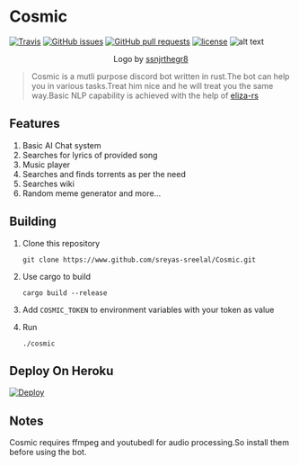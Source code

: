 # Cosmic
[![Travis](https://img.shields.io/travis/Sreyas-Sreelal/Cosmic.svg)](https://travis-ci.org/Sreyas-Sreelal/Cosmic)
[![GitHub issues](https://img.shields.io/github/issues/Sreyas-Sreelal/Cosmic.svg)]() [![GitHub pull requests](https://img.shields.io/github/issues-pr-raw/sreyas-sreelal/Cosmic.svg)]() [![license](https://img.shields.io/github/license/sreyas-sreelal/Cosmic.svg)]()
![alt text](https://github.com/Sreyas-Sreelal/Cosmic/blob/master/images/cosmic_banner.png?raw=true "Cosmic")
<p align="center">
Logo by <a href="https://github.com/ssnjrthegr8">ssnjrthegr8</a>
</p>

>Cosmic is a mutli purpose discord bot written in rust.The bot can help you in various tasks.Treat him nice and he will treat you the same way.Basic NLP capability is achieved with the help of [eliza-rs](https://github.com/arosspope/eliza-rs)

## Features
1. Basic AI Chat system
2. Searches for lyrics of provided song
3. Music player
4. Searches and finds torrents as per the need
5. Searches wiki 
6. Random meme generator
and more...

## Building
1. Clone this repository
    ```
    git clone https://www.github.com/sreyas-sreelal/Cosmic.git
    ```
2. Use cargo to build
    ```
    cargo build --release
    ```
3. Add `COSMIC_TOKEN` to environment variables with your token as value

4. Run
    ```
    ./cosmic
    ```

## Deploy On Heroku
[![Deploy](https://www.herokucdn.com/deploy/button.svg)](https://heroku.com/deploy)

## Notes
Cosmic requires ffmpeg and youtubedl for audio processing.So install them before using the bot.